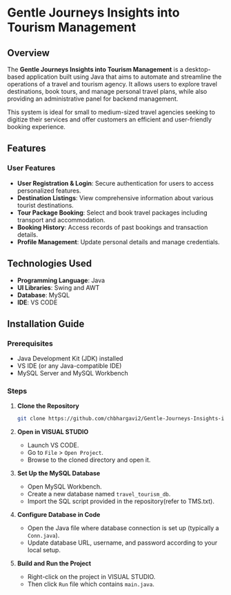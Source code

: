 
# Gentle Journeys Insights into Tourism Management
## Overview

The **Gentle Journeys Insights into Tourism Management** is a desktop-based application built using Java that aims to automate and streamline the operations of a travel and tourism agency. It allows users to explore travel destinations, book tours, and manage personal travel plans, while also providing an administrative panel for backend management.

This system is ideal for small to medium-sized travel agencies seeking to digitize their services and offer customers an efficient and user-friendly booking experience.

## Features

### User Features
- **User Registration & Login**: Secure authentication for users to access personalized features.
- **Destination Listings**: View comprehensive information about various tourist destinations.
- **Tour Package Booking**: Select and book travel packages including transport and accommodation.
- **Booking History**: Access records of past bookings and transaction details.
- **Profile Management**: Update personal details and manage credentials.


## Technologies Used

- **Programming Language**: Java
- **UI Libraries**: Swing and AWT
- **Database**: MySQL
- **IDE**: VS CODE

## Installation Guide

### Prerequisites
- Java Development Kit (JDK) installed
- VS IDE (or any Java-compatible IDE)
- MySQL Server and MySQL Workbench

### Steps

1. **Clone the Repository**
   ```bash
   git clone https://github.com/chbhargavi2/Gentle-Journeys-Insights-into-Tourism-Management.git
   ```

2. **Open in VISUAL STUDIO**
   - Launch VS CODE.
   - Go to `File` > `Open Project`.
   - Browse to the cloned directory and open it.

3. **Set Up the MySQL Database**
   - Open MySQL Workbench.
   - Create a new database named `travel_tourism_db`.
   - Import the SQL script provided in the repository(refer to TMS.txt).

4. **Configure Database in Code**
   - Open the Java file where database connection is set up (typically a `Conn.java`).
   - Update database URL, username, and password according to your local setup.

5. **Build and Run the Project**
   - Right-click on the project in VISUAL STUDIO.
   - Then click `Run` file which contains `main.java`.



